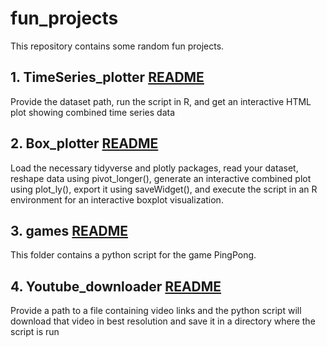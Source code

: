 # fun_projects

This repository contains some random fun projects.

## 1. TimeSeries_plotter [README](https://github.com/shivanshss/fun_projects/blob/main/TimeSeries_plotter/TimeSeries_plotter.README)

Provide the dataset path, run the script in R, and get an interactive HTML plot showing combined time series data

## 2. Box_plotter [README](https://github.com/shivanshss/fun_projects/blob/main/box_plotter/box_plotter.README)

Load the necessary tidyverse and plotly packages, read your dataset, reshape data using pivot_longer(), generate an interactive combined plot using plot_ly(), export it using saveWidget(), and execute the script in an R environment for an interactive boxplot visualization.

## 3. games [README](https://github.com/shivanshss/fun_projects/blob/main/games/PingPong.README)

This folder contains a python script for the game PingPong.

## 4. Youtube_downloader [README](https://github.com/shivanshss/fun_projects/blob/main/youtube_downloader/youtube_downloader.README)

Provide a path to a file containing video links and the python script will download that video in best resolution and save it in a directory where the script is run
